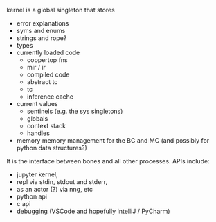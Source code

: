 kernel is a global singleton that stores

- error explanations
- syms and enums
- strings and rope?
- types
- currently loaded code
  - coppertop fns
  - mir / ir
  - compiled code
  - abstract tc
  - tc
  - inference cache
- current values
  - sentinels (e.g. the sys singletons)
  - globals
  - context stack
  - handles
- memory memory management for the BC and MC (and possibly for python data structures?)

It is the interface between bones and all other processes. APIs include:
  - jupyter kernel,
  - repl via stdin, stdout and stderr, 
  - as an actor (?) via nng, etc
  - python api
  - c api
  - debugging (VSCode and hopefully IntelliJ / PyCharm)


